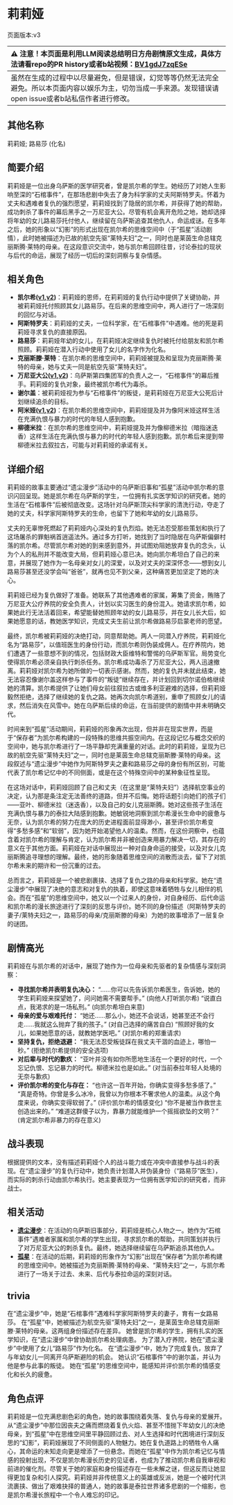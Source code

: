 # 莉莉娅
页面版本:v3
 

| :warning: 注意！本页面是利用LLM阅读总结明日方舟剧情原文生成，具体方法请看repo的PR history或者b站视频：[BV1gdJ7zqESe](https://www.bilibili.com/video/BV1gdJ7zqESe/)         |
|:----------------------------|
| 虽然在生成的过程中以尽量避免，但是错误，幻觉等等仍然无法完全避免。所以本页面内容以娱乐为主，切勿当成一手来源。发现错误请open issue或者b站私信作者进行修改。|



## 其他名称
莉莉娅; 路易莎 (化名)
## 简要介绍
莉莉娅是一位出身乌萨斯的医学研究者，曾是凯尔希的学生。她经历了对她人生影响至深的“石棺事件”，在那场悲剧中失去了身为科学家的丈夫阿斯特罗夫。怀着为丈夫和遇难者复仇的强烈愿望，莉莉娅找到了隐居的凯尔希，并获得了她的帮助，成功刺杀了事件的幕后黑手之一万尼亚大公。尽管有机会离开危险之地，她却选择将年幼的女儿路易莎托付他人，继续留在乌萨斯追查其他仇人，命运成谜。在多年之后，她的形象以“幻影”的形式出现在凯尔希的思维空间中（于“孤星”活动剧情），此时她被描述为已故的航空先驱“莱特夫妇”之一，同时也是莱茵生命总辖克丽斯腾·莱特的母亲。在这段意识交流中，她与凯尔希回顾往昔，讨论泰拉的现状与后代的命运，展现了经历一切后的深刻洞察与复杂情感。
## 相关角色
-   **凯尔希([v1](../chars/char_003_kalts.md),[v2](char_003_kalts.md))**：莉莉娅的恩师，在莉莉娅的复仇行动中提供了关键协助，并被莉莉娅托付照顾其女儿路易莎。在后来的思维空间中，两人进行了一场深刻的回忆与对话。
-   **阿斯特罗夫**：莉莉娅的丈夫，一位科学家，在“石棺事件”中遇难。他的死是莉莉娅寻求复仇的直接原因。
-   **路易莎**：莉莉娅年幼的女儿，在莉莉娅决定继续复仇时被托付给朋友和凯尔希照顾。莉莉娅在潜入行动中使用了女儿的名字作为化名。
-   **克丽斯滕·莱特**：在凯尔希的思维空间中，莉莉娅被提及和呈现为克丽斯腾·莱特的母亲，她与丈夫一同是航空先驱“莱特夫妇”。
-   **万尼亚大公([v1](../chars/extended_char_wan_ni_ya_da_gong.md),[v2](extended_char_wan_ni_ya_da_gong.md))**：乌萨斯第四集团军的负责人之一，“石棺事件”的幕后推手。莉莉娅的复仇对象，最终被凯尔希代为毒杀。
-   **谢尔盖**：被莉莉娅视为参与“石棺事件”的叛徒，是莉莉娅在万尼亚大公死后计划继续追杀的目标。
-   **阿米娅([v1](../chars/char_002_amiya.md),[v2](char_002_amiya.md))**：在凯尔希的思维空间中，莉莉娅提及并为像阿米娅这样生活在充满仇恨与暴力的时代的年轻人感到抱歉。
-   **柳德米拉**：在凯尔希的思维空间中，莉莉娅提及并为像柳德米拉（暗指迷迭香）这样生活在充满仇恨与暴力的时代的年轻人感到抱歉。凯尔希后来提到带柳德米拉去叙拉古，可能与对莉莉娅的承诺有关。
## 详细介绍
莉莉娅的故事主要通过“遗尘漫步”活动中的乌萨斯旧事和“孤星”活动中凯尔希的意识闪回呈现。她是凯尔希在乌萨斯的学生，一位拥有扎实医学知识的研究者。她的生活在“石棺事件”后被彻底改变。这场针对乌萨斯顶尖科学家的清洗行动，夺走了她的丈夫，科学家阿斯特罗夫的生命，也留下了她和年幼的女儿路易莎。

丈夫的无辜惨死燃起了莉莉娅内心深处的复仇烈焰。她无法忍受那些策划和执行了这场屠杀的罪魁祸首逍遥法外。通过多方打听，她找到了当时隐居在乌萨斯偏僻村落的凯尔希。尽管凯尔希对她的到来感到意外，并试图劝阻她放弃复仇的念头，认为个人的私刑并不能改变大局，但莉莉娅心意已决。她向凯尔希坦白了自己的来意，并展现了她作为一名母亲对女儿的深爱，以及对丈夫的深深怀念——想到女儿路易莎甚至还没学会叫“爸爸”，就再也见不到父亲，这种痛苦更加坚定了她的决心。

莉莉娅已经为复仇做好了准备。她联系了其他遇难者的家属，筹集了资金，贿赂了万尼亚大公疗养院的安全负责人，计划以实习医生的身份混入。她请求凯尔希，如果她此行无法活着回来，希望能替她照顾年幼的女儿路易莎，并在女儿长大后，如果她愿意的话，教她医学知识，完成丈夫生前让凯尔希做路易莎启蒙老师的愿望。

最终，凯尔希被莉莉娅的决绝打动，同意帮助她。两人一同潜入疗养院，莉莉娅化名为“路易莎”，以值班医生的身份行动，而凯尔希则伪装成佣人。在疗养院内，她们遭遇了一些意想不到的情况，包括财政大臣维特和警惕的乌萨斯军官。局势变化使得凯尔希必须亲自执行刺杀任务。凯尔希成功毒杀了万尼亚大公，两人迅速撤离。莉莉娅对凯尔希为她所做的一切表示感谢。然而，她的复仇并未就此结束，她无法容忍像谢尔盖这样参与了事件的“叛徒”继续存在，并计划回到切尔诺伯格继续她的清算。凯尔希提供了让她们母女前往叙拉古或维多利亚避难的选择，但莉莉娅毅然拒绝，选择了继续她的复仇之路。她再次向凯尔希道别，重申了照顾女儿的请求，然后消失在风雪中。她在乌萨斯后续的命运，在当前提供的剧情中并未明确交代。

时间来到“孤星”活动期间，莉莉娅的形象再次出现，但并非在现实世界，而是于“保存者”为凯尔希构建的一段特殊的思维共振空间内。在这段记忆与概念交织的空间中，她与凯尔希进行了一场平静却充满重量的对话。此时的莉莉娅，呈现为已故的航空先驱“莱特夫妇”之一，同时也是莱茵生命总辖克丽斯滕·莱特的母亲。这段叙述与“遗尘漫步”中她作为阿斯特罗夫之妻和路易莎之母的身份有所区别，可能代表了凯尔希记忆中的不同侧面，或是在这个特殊空间中的某种象征性呈现。

在这场对话中，莉莉娅回顾了自己和丈夫（在这里是“莱特夫妇”）选择航空事业的决定，认为那是条注定无法善终的道路，但并不后悔。她将话题引向她们的孩子们——亚叶、柳德米拉（迷迭香），以及自己的女儿克丽斯腾。她对这些孩子生活在充满仇恨与暴力的泰拉大陆感到抱歉。她敏锐地洞察到凯尔希漫长生命中的疲惫与无奈，认为凯尔希的努力在庞大的历史进程面前显得渺小，甚至评价凯尔希变得“多愁多感”和“软弱”，因为她开始渴望他人的温柔。然而，在这份洞察中，也蕴含着对凯尔希的理解与肯定，认为凯尔希并非被创造来用暴力解决一切，其存在的意义在于其他方面。莉莉娅在对话中展现出一种对自身命运的接受，以及对女儿克丽斯腾追寻理想的理解。最终，她的形象随着思维空间的消散而淡去，留下了对凯尔希未来的期许和一份沉重的过去。

总而言之，莉莉娅是一个被悲剧裹挟、选择了复仇之路的母亲和科学家。她在“遗尘漫步”中展现了决绝的意志和对复仇的执着，即使这意味着牺牲与女儿相伴的机会。而在“孤星”的思维空间中，她又以一个过来人的身份，对自身经历、后代命运和凯尔希的漫长旅途进行了深刻的反思与评价。她不同的身份描述（阿斯特罗夫的妻子/莱特夫妇之一，路易莎的母亲/克丽斯滕的母亲）为她的故事增添了一层复杂的谜团。
## 剧情高光
莉莉娅在与凯尔希的对话中，展现了她作为一位母亲和先驱者的复杂情感与深刻洞察：

*   **寻找凯尔希并表明复仇决心：**
    “......你可以先告诉凯尔希医生，告诉她，她的学生莉莉娅来探望她了，问问她需不需要帮手。” (向他人打听凯尔希)
    “说直白点，我渇求的是一场私刑。” (向凯尔希坦白来意)
*   **母亲的爱与艰难托付：**
    “她还......那么小，她还不会说话，她甚至还不会行走......我就这么抛弃了我的孩子。” (对自己选择的痛苦自白)
    “照顾好我的女儿，如果她愿意的话，就教她学医吧。” (对凯尔希的郑重请求)
*   **坚持复仇，拒绝退避：**
    “我无法忍受叛徒踩在我丈夫干涸的血迹上，哪怕一秒。” (拒绝凯尔希提供的安全选项)
*   **对后辈与时代的歉疚：**
    “亚叶并没有如你所愿地生活在一个更好的时代，一个忘记仇恨、忘记暴力的时代。柳德米拉也是如此。” (对当前泰拉年轻人处境的无奈与歉疚)
*   **评价凯尔希的变化与存在：**
    “也许这一百年开始，你确实变得多愁多感了。”
    “真是奇特。你曾是多么冰冷，我曾以为你根本不奢求他人的温柔。从这个角度来说，你确实变得软弱了。” (评价凯尔希的情感变化)
    “你不是被当作救世主创造出来的。”
    “难道这群傻子以为，靠暴力就能维护一个摇摇欲坠的文明？” (肯定凯尔希非暴力的存在意义)
## 战斗表现
根据提供的文本，没有描述莉莉娅个人的战斗能力或在冲突中直接参与战斗的表现。在“遗尘漫步”的复仇行动中，她负责计划潜入并伪装身份（“路易莎”医生），而实际的刺杀行动由凯尔希执行。她主要表现为一位拥有医学知识的研究者，而非战士。
## 相关活动
-   **[遗尘漫步](../stories/act18d0.md)**：在活动的乌萨斯旧事部分，莉莉娅是核心人物之一。她作为“石棺事件”遇难者家属和凯尔希的学生出现，寻求凯尔希的帮助，共同策划并执行了对万尼亚大公的刺杀复仇。最终，她选择继续留在乌萨斯追杀其他仇人。
-   **[孤星](../stories/act25side.md)**：在活动的后期，莉莉娅的形象作为“幻影”出现在“保存者”为凯尔希构建的思维空间中。她被描述为克丽斯腾·莱特的母亲、“莱特夫妇”之一，与凯尔希进行了一场关于过去、未来、后代与泰拉命运的深刻对话。
## trivia
在“遗尘漫步”中，她是“石棺事件”遇难科学家阿斯特罗夫的妻子，育有一女路易莎。
在“孤星”中，她被描述为航空先驱“莱特夫妇”之一，是莱茵生命总辖克丽斯滕·莱特的母亲。这两组身份描述存在差异。
她曾是凯尔希的学生，拥有扎实的医学知识，在“遗尘漫步”中曾协助凯尔希处理病患。
为了潜入疗养院，她在“遗尘漫步”中使用了女儿“路易莎”作为化名。
在“遗尘漫步”中，她为了完成复仇，放弃了与年幼女儿一同离开乌萨斯避险的机会。
她认识“石棺事件”中的谢尔盖，并认为他是参与此事的叛徒。
她在“孤星”的思维空间中，能感知并评价凯尔希的情感变化和长久的疲惫。
## 角色点评
莉莉娅是一位充满悲剧色彩的角色，她的故事围绕着失落、复仇与母亲的爱展开。从“遗尘漫步”中那位因丧夫之痛而燃烧着复仇火焰、甚至不惜抛下年幼女儿的决绝母亲，到“孤星”中在思维空间里平静回顾过去、对人生选择和时代困境进行深刻反思的“幻影”，莉莉娅展现了不同侧面的人物魅力。她在复仇道路上的牺牲令人痛心，其命运的未知走向更是增添了一份悬念。而她在“孤星”中作为凯尔希记忆与情感的投射出现，不仅是凯尔希漫长历史的见证者，也成为了推动凯尔希自我审视和前进的催化剂。尽管关于她的家庭和身份描述存在一些未解之谜，但这反而让她显得更加复杂和引人探究。莉莉娅并非传统意义上的英雄或反派，她是一个被时代洪流裹挟、做出了艰难抉择的普通人，她的故事是泰拉世界诸多悲剧的一个缩影，也是凯尔希漫长旅程中一个令人难忘的印记。
